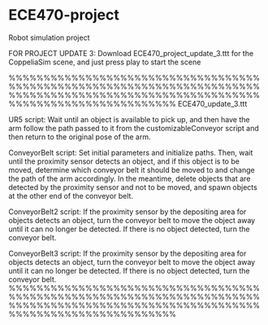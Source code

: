# ECE470-project
Robot simulation project 

FOR PROJECT UPDATE 3:
Download ECE470_project_update_3.ttt for the CoppeliaSim scene, and just press play to start the scene

%%%%%%%%%%%%%%%%%%%%%%%%%%%%%%%%%%%%%%%%%%%%%%%%%%%%%%%%%%%%%%%%%%%%%%%%%%%%%%%%%%%%%%%%%%%%%%%%%%%%%%%%%%%%%%%%%%%%%%%%%%%%%%%%%%%%
ECE470_update_3.ttt 

UR5 script:
Wait until an object is available to pick up, and then have the arm follow the path passed to it from the customizableConveyor script and then return to the original pose of the arm.

ConveyorBelt script:
Set initial parameters and initialize paths. Then, wait until the proximity sensor detects an object, and if this object is to be moved, determine which conveyor belt it should be moved to and change the path of the arm accordingly. In the meantime, delete objects that are detected by the proximity sensor and not to be moved, and spawn objects at the other end of the conveyor belt.

ConveyorBelt2 script:
If the proximity sensor by the depositing area for objects detects an object, turn the conveyor belt to move the object away until it can no longer be detected. If there is no object detected, turn the conveyor belt.

ConveyorBelt3 script:
If the proximity sensor by the depositing area for objects detects an object, turn the conveyor belt to move the object away until it can no longer be detected. If there is no object detected, turn the conveyor belt.
%%%%%%%%%%%%%%%%%%%%%%%%%%%%%%%%%%%%%%%%%%%%%%%%%%%%%%%%%%%%%%%%%%%%%%%%%%%%%%%%%%%%%%%%%%%%%%%%%%%%%%%%%%%%%%%%%%%%%%%%%%%%%%%%%%%%
